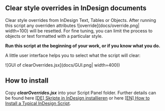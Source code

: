 ## Clear style overrides in InDesign documents
Clear style overrides from InDesign Text, Tables or Objects. After running this script any overriden attributes ![override](docs/override.png| width=100) will be resetted. For fine tuning, you can limit the process to objects or text formatted with a particular style.

**Run this script at the beginning of your work, or if you know what you do.**

A little user interface helps you to select what the script will clear:

![GUI of clearOverrides.jsx](docs/GUI.png| width=400))


## How to install
Copy ***clearOverrides.jsx*** into your Script Panel folder. Further details can be found here [[DE] Skripte in InDesign installieren](http://www.publishingx.de/skripte-installieren/) or here [[EN] How to Install a Typical InDesign Script](http://www.danrodney.com/scripts/directions-installingscripts.html).